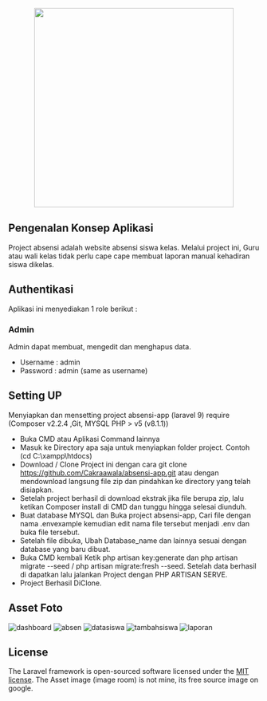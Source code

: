 <p align="center"><a href="https://laravel.com" target="_blank"><img src="https://raw.githubusercontent.com/laravel/art/master/logo-lockup/5%20SVG/2%20CMYK/1%20Full%20Color/laravel-logolockup-cmyk-red.svg" width="400"></a></p>

## Pengenalan Konsep Aplikasi
Project absensi adalah website absensi siswa kelas. Melalui project ini, Guru atau wali kelas tidak perlu cape cape membuat laporan manual kehadiran siswa dikelas.

## Authentikasi 
Aplikasi ini menyediakan 1 role berikut :
### Admin
Admin dapat membuat, mengedit dan menghapus data.
- Username : admin
- Password : admin (same as username)

## Setting UP
Menyiapkan dan mensetting project absensi-app (laravel 9) require (Composer v2.2.4 ,Git, MYSQL PHP > v5 (v8.1.1))
- Buka CMD atau Aplikasi Command lainnya
- Masuk ke Directory apa saja untuk menyiapkan folder project. Contoh (cd C:\xampp\htdocs)
- Download / Clone Project ini dengan cara git clone https://github.com/Cakraawala/absensi-app.git atau dengan mendownload langsung file zip dan pindahkan ke directory yang telah disiapkan.
- Setelah project berhasil di download ekstrak jika file berupa zip, lalu ketikan Composer install di CMD dan tunggu hingga selesai diunduh.
- Buat database MYSQL dan Buka project absensi-app, Cari file dengan nama .envexample kemudian edit nama file tersebut menjadi .env dan buka file tersebut.
- Setelah file dibuka, Ubah Database_name dan lainnya sesuai dengan database yang baru dibuat.
- Buka CMD kembali Ketik php artisan key:generate dan php artisan migrate --seed / php artisan migrate:fresh --seed. Setelah data berhasil di dapatkan lalu jalankan Project dengan PHP ARTISAN SERVE.
- Project Berhasil DiClone.

## Asset Foto
![dashboard](https://user-images.githubusercontent.com/97875134/257035445-33c0820d-35d2-4c26-afec-116ee1353653.PNG)
![absen](https://user-images.githubusercontent.com/97875134/257035447-dc771715-68cd-4d43-a14f-238d638dcb4b.PNG)
![datasiswa](https://user-images.githubusercontent.com/97875134/257035453-55a54779-7c0e-43bf-8ef0-1ca5594f0c69.PNG)
![tambahsiswa](https://user-images.githubusercontent.com/97875134/257035458-06df4329-ec23-4bd4-a596-d75772b60df8.PNG)
![laporan](https://user-images.githubusercontent.com/97875134/257035459-d7c8ac5e-3eb6-4275-9d67-3c887451db60.PNG)


## License

The Laravel framework is open-sourced software licensed under the [MIT license](https://opensource.org/licenses/MIT).
The Asset image (image room) is not mine, its free source image on google.
